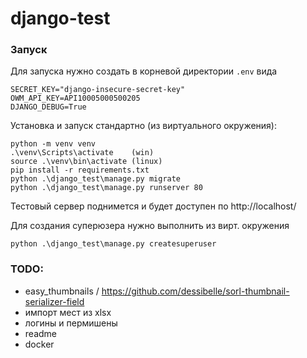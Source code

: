 # django-test

### Запуск

Для запуска нужно создать в корневой директории `.env` вида

```
SECRET_KEY="django-insecure-secret-key"
OWM_API_KEY=API10005000500205
DJANGO_DEBUG=True
```

Установка и запуск стандартно (из виртуального окружения):

```
python -m venv venv
.\venv\Scripts\activate    (win)
source .\venv\bin\activate (linux)
pip install -r requirements.txt
python .\django_test\manage.py migrate
python .\django_test\manage.py runserver 80
```

Тестовый сервер поднимется и будет доступен по http://localhost/


Для создания суперюзера нужно выполнить из вирт. окружения

```
python .\django_test\manage.py createsuperuser
```



### TODO:
- easy_thumbnails / https://github.com/dessibelle/sorl-thumbnail-serializer-field
- импорт мест из xlsx
- логины и пермишены
- readme
- docker